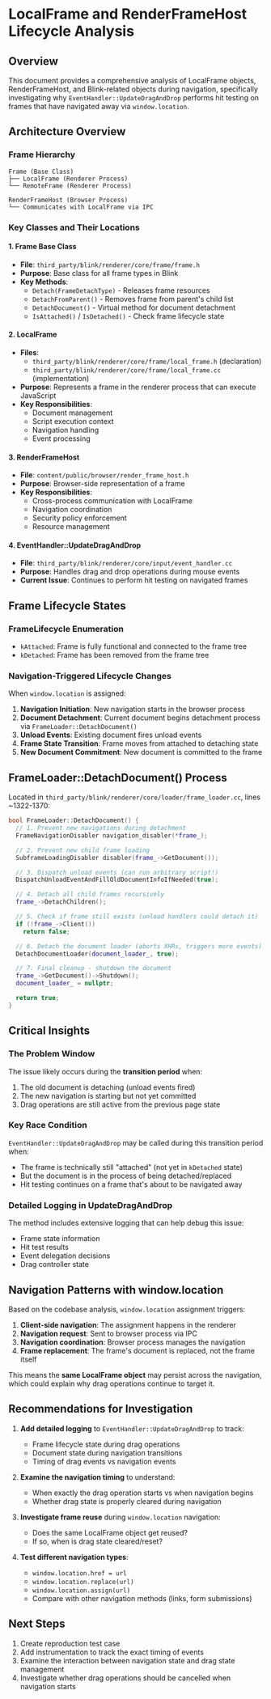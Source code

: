 # LocalFrame and RenderFrameHost Lifecycle Analysis

## Overview

This document provides a comprehensive analysis of LocalFrame objects, RenderFrameHost, and Blink-related objects during navigation, specifically investigating why `EventHandler::UpdateDragAndDrop` performs hit testing on frames that have navigated away via `window.location`.

## Architecture Overview

### Frame Hierarchy
```
Frame (Base Class)
├── LocalFrame (Renderer Process)
└── RemoteFrame (Renderer Process)

RenderFrameHost (Browser Process)
└── Communicates with LocalFrame via IPC
```

### Key Classes and Their Locations

#### 1. Frame Base Class
- **File**: `third_party/blink/renderer/core/frame/frame.h`
- **Purpose**: Base class for all frame types in Blink
- **Key Methods**:
  - `Detach(FrameDetachType)` - Releases frame resources
  - `DetachFromParent()` - Removes frame from parent's child list
  - `DetachDocument()` - Virtual method for document detachment
  - `IsAttached()` / `IsDetached()` - Check frame lifecycle state

#### 2. LocalFrame
- **Files**:
  - `third_party/blink/renderer/core/frame/local_frame.h` (declaration)
  - `third_party/blink/renderer/core/frame/local_frame.cc` (implementation)
- **Purpose**: Represents a frame in the renderer process that can execute JavaScript
- **Key Responsibilities**:
  - Document management
  - Script execution context
  - Navigation handling
  - Event processing

#### 3. RenderFrameHost
- **File**: `content/public/browser/render_frame_host.h`
- **Purpose**: Browser-side representation of a frame
- **Key Responsibilities**:
  - Cross-process communication with LocalFrame
  - Navigation coordination
  - Security policy enforcement
  - Resource management

#### 4. EventHandler::UpdateDragAndDrop
- **File**: `third_party/blink/renderer/core/input/event_handler.cc`
- **Purpose**: Handles drag and drop operations during mouse events
- **Current Issue**: Continues to perform hit testing on navigated frames

## Frame Lifecycle States

### FrameLifecycle Enumeration
- `kAttached`: Frame is fully functional and connected to the frame tree
- `kDetached`: Frame has been removed from the frame tree

### Navigation-Triggered Lifecycle Changes

When `window.location` is assigned:

1. **Navigation Initiation**: New navigation starts in the browser process
2. **Document Detachment**: Current document begins detachment process via `FrameLoader::DetachDocument()`
3. **Unload Events**: Existing document fires unload events
4. **Frame State Transition**: Frame moves from attached to detaching state
5. **New Document Commitment**: New document is committed to the frame

## FrameLoader::DetachDocument() Process

Located in `third_party/blink/renderer/core/loader/frame_loader.cc`, lines ~1322-1370:

```cpp
bool FrameLoader::DetachDocument() {
  // 1. Prevent new navigations during detachment
  FrameNavigationDisabler navigation_disabler(*frame_);

  // 2. Prevent new child frame loading
  SubframeLoadingDisabler disabler(frame_->GetDocument());

  // 3. Dispatch unload events (can run arbitrary script!)
  DispatchUnloadEventAndFillOldDocumentInfoIfNeeded(true);

  // 4. Detach all child frames recursively
  frame_->DetachChildren();

  // 5. Check if frame still exists (unload handlers could detach it)
  if (!frame_->Client())
    return false;

  // 6. Detach the document loader (aborts XHRs, triggers more events)
  DetachDocumentLoader(document_loader_, true);

  // 7. Final cleanup - shutdown the document
  frame_->GetDocument()->Shutdown();
  document_loader_ = nullptr;

  return true;
}
```

## Critical Insights

### The Problem Window

The issue likely occurs during the **transition period** when:
1. The old document is detaching (unload events fired)
2. The new navigation is starting but not yet committed
3. Drag operations are still active from the previous page state

### Key Race Condition

`EventHandler::UpdateDragAndDrop` may be called during this transition period when:
- The frame is technically still "attached" (not yet in `kDetached` state)
- But the document is in the process of being detached/replaced
- Hit testing continues on a frame that's about to be navigated away

### Detailed Logging in UpdateDragAndDrop

The method includes extensive logging that can help debug this issue:
- Frame state information
- Hit test results
- Event delegation decisions
- Drag controller state

## Navigation Patterns with window.location

Based on the codebase analysis, `window.location` assignment triggers:

1. **Client-side navigation**: The assignment happens in the renderer
2. **Navigation request**: Sent to browser process via IPC
3. **Navigation coordination**: Browser process manages the navigation
4. **Frame replacement**: The frame's document is replaced, not the frame itself

This means the **same LocalFrame object** may persist across the navigation, which could explain why drag operations continue to target it.

## Recommendations for Investigation

1. **Add detailed logging** to `EventHandler::UpdateDragAndDrop` to track:
   - Frame lifecycle state during drag operations
   - Document state during navigation transitions
   - Timing of drag events vs navigation events

2. **Examine the navigation timing** to understand:
   - When exactly the drag operation starts vs when navigation begins
   - Whether drag state is properly cleared during navigation

3. **Investigate frame reuse** during `window.location` navigation:
   - Does the same LocalFrame object get reused?
   - If so, when is drag state cleared/reset?

4. **Test different navigation types**:
   - `window.location.href = url`
   - `window.location.replace(url)`
   - `window.location.assign(url)`
   - Compare with other navigation methods (links, form submissions)

## Next Steps

1. Create reproduction test case
2. Add instrumentation to track the exact timing of events
3. Examine the interaction between navigation state and drag state management
4. Investigate whether drag operations should be cancelled when navigation starts
